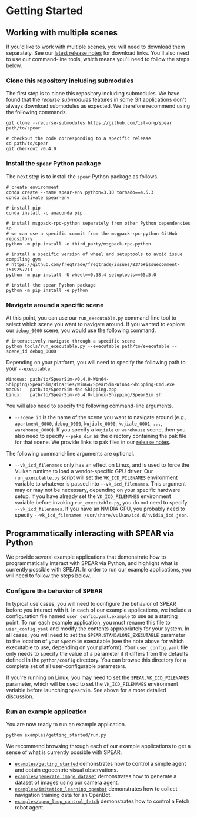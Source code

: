 # Getting Started

## Working with multiple scenes

If you'd like to work with multiple scenes, you will need to download them separately. See our [latest release notes](https://github.com/isl-org/spear/releases/tag/v0.4.0) for download links. You'll also need to use our command-line tools, which means you'll need to follow the steps below.

### Clone this repository including submodules

The first step is to clone this repository including submodules. We have found that the _recurse submodules_ features in some Git applications don't always download submodules as expected. We therefore recommend using the following commands.

```console
git clone --recurse-submodules https://github.com/isl-org/spear path/to/spear

# checkout the code corresponding to a specific release
cd path/to/spear
git checkout v0.4.0
```

### Install the `spear` Python package

The next step is to install the `spear` Python package as follows.

```console
# create environment
conda create --name spear-env python=3.10 tornado==4.5.3
conda activate spear-env

# install pip
conda install -c anaconda pip

# install msgpack-rpc-python separately from other Python dependencies so
# we can use a specific commit from the msgpack-rpc-python GitHub repository
python -m pip install -e third_party/msgpack-rpc-python

# install a specific version of wheel and setuptools to avoid issue compiling gym
# https://github.com/freqtrade/freqtrade/issues/8376#issuecomment-1519257211
python -m pip install -U wheel==0.38.4 setuptools==65.5.0

# install the spear Python package
python -m pip install -e python
```

### Navigate around a specific scene

At this point, you can use our `run_executable.py` command-line tool to select which scene you want to navigate around. If you wanted to explore our `debug_0000` scene, you would use the following command.

```console
# interactively navigate through a specific scene
python tools/run_executable.py --executable path/to/executable --scene_id debug_0000
```

Depending on your platform, you will need to specify the following path to your `--executable`.

```
Windows: path/to/SpearSim-v0.4.0-Win64-Shipping/SpearSim/Binaries/Win64/SpearSim-Win64-Shipping-Cmd.exe
macOS:   path/to/SpearSim-Mac-Shipping.app
Linux:   path/to/SpearSim-v0.4.0-Linux-Shipping/SpearSim.sh
```

You will also need to specify the following command-line arguments.

  - `--scene_id` is the name of the scene you want to navigate around (e.g., `apartment_0000`, `debug_0000`, `kujiale_0000`, `kujiale_0001`, `...`, `warehouse_0000`). If you specify a `kujiale` or `warehouse` scene, then you also need to specify `--paks_dir` as the directory containing the pak file for that scene. We provide links to pak files in our [release notes](https://github.com/isl-org/spear/releases/tag/v0.4.0).

The following command-line arguments are optional.

  - `--vk_icd_filenames` only has an effect on Linux, and is used to force the Vulkan runtime to load a vendor-specific GPU driver. Our `run_executable.py` script will set the `VK_ICD_FILENAMES` environment variable to whatever is passed into `--vk_icd_filenames`. This argument may or may not be necessary, depending on your specific hardware setup. If you have already set the `VK_ICD_FILENAMES` environment variable before invoking `run_executable.py`, you do not need to specify `--vk_icd_filenames`. If you have an NVIDIA GPU, you probably need to specify `--vk_icd_filenames /usr/share/vulkan/icd.d/nvidia_icd.json`.

## Programmatically interacting with SPEAR via Python

We provide several example applications that demonstrate how to programmatically interact with SPEAR via Python, and highlight what is currently possible with SPEAR. In order to run our example applications, you will need to follow the steps below.

### Configure the behavior of SPEAR

In typical use cases, you will need to configure the behavior of SPEAR before you interact with it. In each of our example applications, we include a configuration file named `user_config.yaml.example` to use as a starting point. To run each example application, you must rename this file to `user_config.yaml` and modify the contents appropriately for your system. In all cases, you will need to set the `SPEAR.STANDALONE_EXECUTABLE` parameter to the location of your `SpearSim` executable (see the note above for which executable to use, depending on your platform). Your `user_config.yaml` file only needs to specify the value of a parameter if it differs from the defaults defined in the `python/config` directory. You can browse this directory for a complete set of all user-configurable parameters.

If you're running on Linux, you may need to set the `SPEAR.VK_ICD_FILENAMES` parameter, which will be used to set the `VK_ICD_FILENAMES` environment variable before launching `SpearSim`. See above for a more detailed discussion.

### Run an example application

You are now ready to run an example application.

```console
python examples/getting_started/run.py
```

We recommend browsing through each of our example applications to get a sense of what is currently possible with SPEAR.
  - [`examples/getting_started`](../examples/getting_started) demonstrates how to control a simple agent and obtain egocentric visual observations.
  - [`examples/generate_image_dataset`](../examples/generate_image_dataset) demonstrates how to generate a dataset of images using our camera agent.
  - [`examples/imitation_learning_openbot`](../examples/imitation_learning_openbot) demonstrates how to collect navigation training data for an OpenBot.
  - [`examples/open_loop_control_fetch`](../examples/open_loop_control_fetch) demonstrates how to control a Fetch robot agent.
